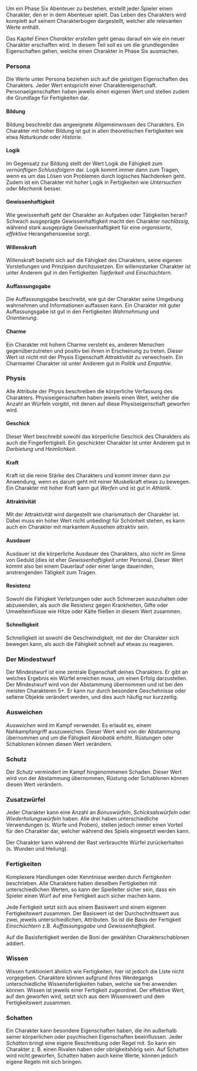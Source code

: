 Um ein Phase Six Abenteuer zu bestehen, erstellt jeder Spieler einen Charakter, den er in dem Abenteuer spielt. Das Leben des Charakters wird komplett auf seinem Charakterbogen dargestellt, welcher alle relevanten Werte enthält.

Das Kapitel *Einen Charakter erstellen* geht genau darauf ein wie ein neuer Charakter erschaffen wird. In diesem Teil soll es um die grundlegenden Eigenschaften gehen, welche einen Charakter in Phase Six ausmachen. 

### Persona

Die Werte unter Persona beziehen sich auf die geistigen Eigenschaften des Charakters. Jeder Wert entspricht einer Charaktereigenschaft. Personaeigenschaften haben jeweils einen eigenen Wert und stellen zudem die Grundlage für Fertigkeiten dar.

#### Bildung

Bildung beschreibt das angeeignete Allgemeinwissen des Charakters.  Ein Charakter mit hoher Bildung ist gut in allen theoretischen Fertigkeiten wie etwa *Naturkunde* oder *Historie*.

#### Logik

Im Gegensatz zur Bildung stellt der Wert Logik die Fähigkeit zum *vernünftigen Schlussfolgern* dar. Logik kommt immer dann zum Tragen, wenn es um das Lösen von Problemen durch logisches Nachdenken geht. Zudem ist ein Charakter mit hoher Logik in Fertigkeiten wie *Untersuchen* oder *Mechanik* besser.

#### Gewissenhaftigkeit

Wie gewissenhaft geht der Charakter an Aufgaben oder Tätigkeiten heran? Schwach ausgeprägte Gewissenhaftigkeit macht den Charakter *nachlässig*, während stark ausgeprägte Gewissenhaftigkeit für eine *organisierte*, *effektive* Herangehensweise sorgt.

#### Willenskraft

Willenskraft bezieht sich auf die Fähigkeit des Charakters, seine eigenen Vorstellungen und Prinzipien durchzusetzen. Ein willensstarker Charakter ist unter Anderem gut in den Fertigkeiten *Tapferkeit* und *Einschüchtern*.

#### Auffassungsgabe

Die Auffassungsgabe beschreibt, wie gut der Charakter seine Umgebung wahrnehmen und Informationen auffassen kann. Ein Charakter mit guter Auffassungsgabe ist gut in den Fertigkeiten *Wahrnehmung* und *Orientierung*.

#### Charme

Ein Charakter mit hohem Charme versteht es, anderen Menschen gegenüberzutreten und positiv bei ihnen in Erscheinung zu treten. Dieser Wert ist nicht mit der Physis Eigenschaft *Attraktivität* zu verwechseln. Ein Charmanter Charakter ist unter Anderem gut in *Politik* und *Empathie*.


### Physis

Alle Attribute der Physis beschreiben die körperliche Verfassung des Charakters. Physiseigenschaften haben jeweils einen Wert, welcher die Anzahl an Würfeln vorgibt, mit denen auf diese Physiseigenschaft geworfen wird.

#### Geschick

Dieser Wert beschreibt sowohl das körperliche Geschick des Charakters als auch die Fingerfertigkeit. Ein geschickter Charakter ist unter Anderem gut in *Darbietung* und *Heimlichkeit*.

#### Kraft

Kraft ist die reine Stärke des Charakters und kommt immer dann zur Anwendung, wenn es darum geht mit reiner Muskelkraft etwas zu bewegen. Ein Charakter mit hoher Kraft kann gut *Werfen* und ist gut in *Athletik*.

#### Attraktivität

Mit der Attraktivität wird dargestellt wie charismatisch der Charakter ist. Dabei muss ein hoher Wert nicht unbedingt für Schönheit stehen, es kann auch ein Charakter mit markantem Aussehen attraktiv sein.

#### Ausdauer

Ausdauer ist die körperliche Ausdauer des Charakters, also nicht im Sinne von Geduld (dies ist eher *Gewissenhaftigkeit* unter Persona). Dieser Wert kommt also bei einem Dauerlauf oder einer lange dauernden, anstrengenden Tätigkeit zum Tragen. 

#### Resistenz

Sowohl die Fähigkeit Verletzungen oder auch Schmerzen auszuhalten oder abzuwenden, als auch die Resistenz gegen Krankheiten, Gifte oder Umwelteinflüsse wie Hitze oder Kälte fließen in diesem Wert zusammen. 

#### Schnelligkeit

Schnelligkeit ist sowohl die Geschwindigkeit, mit der der Charakter sich bewegen kann, als auch die Fähigkeit schnell auf etwas zu reagieren.

### Der Mindestwurf

Der Mindestwurf ist eine zentrale Eigenschaft deines Charakters. Er gibt an welches Ergebnis ein Würfel erreichen muss, um einen Erfolg darzustellen. Der Mindestwurf wird von der Abstammung übernommen und ist bei den meisten Charakteren 5+. Er kann nur durch besondere Geschehnisse oder seltene Objekte verändert werden, und dies auch häufig nur kurzzeitig.

### Ausweichen

*Ausweichen* wird im Kampf verwendet. Es erlaubt es, einem Nahkampfangriff auszuweichen. Dieser Wert wird von der Abstammung übernommen und um die Fähigkeit *Akrobatik* erhöht. Rüstungen oder Schablonen können diesen Wert verändern.

### Schutz

Der *Schutz* vermindert im Kampf hingenommenen Schaden. Dieser Wert wird von der Abstammung übernommen, Rüstung oder Schablonen können diesen Wert verändern.

### Zusatzwürfel

Jeder Charakter kann eine Anzahl an *Bonuswürfeln*, *Schicksalswürfeln* oder *Wiederholungswürfeln* haben. Alle drei haben unterschiedliche Verwendungen (s. Würfe und Proben), stellen jedoch immer einen Vorteil für den Charakter dar, welcher während des Spiels eingesetzt werden kann. 

Der Charakter kann während der Rast verbrauchte Würfel zurückerhalten (s. Wunden und Heilung).

### Fertigkeiten

Komplexere Handlungen oder Kenntnisse werden durch *Fertigkeiten* beschrieben. Alle Charaktere haben dieselben Fertigkeiten mit unterschiedlichen Werten, so kann der Spielleiter sicher sein, dass ein Spieler einen Wurf auf eine Fertigkeit auch sicher machen kann. 

Jede Fertigkeit setzt sich aus einem Basiswert und einem eigenen Fertigkeitswert zusammen. Der Basiswert ist der Durchschnittswert aus zwei, jeweils unterschiedlichen, Attributen. So ist die Basis der Fertigkeit *Einschüchtern* z.B. *Auffassungsgabe* und *Gewissenhaftigkeit*. 

Auf die Basisfertigkeit werden die Boni der gewählten Charakterschablonen addiert.

### Wissen

Wissen funktioniert ähnlich wie Fertigkeiten, hier ist jedoch die Liste nicht vorgegeben. Charaktere können aufgrund ihres Werdegangs unterschiedliche Wissensfertigkeiten haben, welche sie frei anwenden können. Wissen ist jeweils einer Fertigkeit zugeordnet. Der effektive Wert, auf den geworfen wird, setzt sich aus dem Wissenswert und dem Fertigkeitswert zusammen.

### Schatten

Ein Charakter kann besondere Eigenschaften haben, die ihn außerhalb seiner körperlichen oder psychischen Eigenschaften beeinflussen. Jeder *Schatten* bringt eine eigene Beschreibung oder Regel mit. So kann ein Charakter z. B. einen Rivalen haben oder obrigkeitshörig sein. Auf Schatten wird nicht geworfen, Schatten haben auch keine Werte, können jedoch eigene Regeln mit sich bringen.
